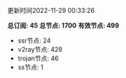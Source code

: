 更新时间2022-11-29 00:33:26

**总订阅: 45**
**总节点: 1700**
**有效节点: 499**
- ssr节点: 24
- v2ray节点: 428
- trojan节点: 46
- ss节点: 1
